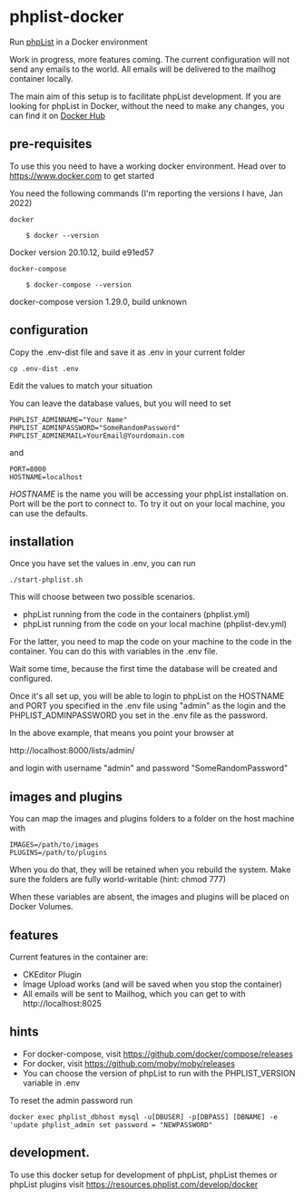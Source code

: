 # phplist-docker

Run [phpList](www.phplist.org) in a Docker environment

Work in progress, more features coming. The current configuration will not send any emails to the world. All emails will be delivered to the mailhog container locally.

The main aim of this setup is to facilitate phpList development. If you are looking for 
phpList in Docker, without the need to make any changes, you can find it on [Docker Hub](https://hub.docker.com/repository/docker/phplist/phplist_)

## pre-requisites

To use this you need to have a working docker environment. 
Head over to https://www.docker.com to get started

You need the following commands (I'm reporting the versions I have, Jan 2022)
    
    docker
    
        $ docker --version
Docker version 20.10.12, build e91ed57

    docker-compose 
    
        $ docker-compose --version
docker-compose version 1.29.0, build unknown

## configuration 

Copy the .env-dist file and save it as .env in your current folder

    cp .env-dist .env
   
Edit the values to match your situation

You can leave the database values, but you will need to set
    
    PHPLIST_ADMINNAME="Your Name"
    PHPLIST_ADMINPASSWORD="SomeRandomPassword"
    PHPLIST_ADMINEMAIL=YourEmail@Yourdomain.com
    
and
    
    PORT=8000
    HOSTNAME=localhost
    
*HOSTNAME* is the name you will be accessing your phpList installation on. Port will be
the port to connect to. To try it out on your local machine, you can use the defaults.

## installation

Once you have set the values in .env, you can run

    ./start-phplist.sh

This will choose between two possible scenarios. 
- phpList running from the code in the containers (phplist.yml)
- phpList running from the code on your local machine (phplist-dev.yml)

For the latter, you need to map the code on your machine to the code in the container. You can do this with variables in the .env file.
    
Wait some time, because the first time the database will be created and configured.

Once it's all set up, you will be able to login to phpList on the HOSTNAME and PORT 
you specified in the .env file using "admin" as the login and the PHPLIST_ADMINPASSWORD
you set in the .env file as the password.

In the above example, that means you point your browser at

http://localhost:8000/lists/admin/

and login with username "admin" and password "SomeRandomPassword"


## images and plugins

You can map the images and plugins folders to a folder on the host machine with

    IMAGES=/path/to/images
    PLUGINS=/path/to/plugins

When you do that, they will be retained when you rebuild the system. Make sure the folders are fully world-writable (hint: chmod 777)

When these variables are absent, the images and plugins will be placed on Docker Volumes. 

## features

Current features in the container are:

- CKEditor Plugin
- Image Upload works (and will be saved when you stop the container)
- All emails will be sent to Mailhog, which you can get to with http://localhost:8025

## hints

* For docker-compose, visit https://github.com/docker/compose/releases
* For docker, visit https://github.com/moby/moby/releases
* You can choose the version of phpList to run with the PHPLIST_VERSION variable in .env

To reset the admin password run

``docker exec phplist_dbhost mysql -u[DBUSER] -p[DBPASS] [DBNAME] -e 'update phplist_admin set password = "NEWPASSWORD"``


## development.

To use this docker setup for development of phpList, phpList themes or phpList plugins visit https://resources.phplist.com/develop/docker
